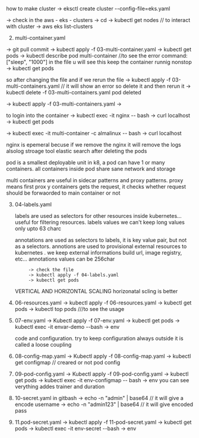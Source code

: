  how to make cluster
 -> eksctl create cluster --config-file=eks.yaml

 -> check in the aws - eks - clusters 
 -> cd 
 -> kubectl get nodes  // to interact with cluster
 -> aws eks list-clusters

 2. multi-container.yaml

  -> git pull commit
  -> kubectl apply -f 03-multi-container.yaml
  -> kubectl get pods
  -> kubectl describe pod multi-container  //to see the error 
          command: ["sleep", "1000"] in the file u will see this keep the container runnig nonstop
  -> kubectl get pods
  

  so after changing the file and if we rerun the file
  -> kubectl apply -f 03-multi-containers.yaml  // it will show an error
  so delete it and then rerun it 
  -> kubectl delete -f 03-multi-containers.yaml 
        pod deleted

  -> kubectl apply -f 03-multi-containers.yaml
  -> 

  to login into the container
  -> kubectl exec -it nginx -- bash
  -> curl localhost
  -> kubectl get pods

  -> kubectl exec -it multi-container -c almalinux -- bash
      -> curl localhost

nginx is epemeral becuse if we remove the nginx it will remove the logs alsolog stroage tool elastic search
after deleting the pods

pod is a smallest deployable unit in k8, a pod can have 1 or many containers. all containers inside pod share sane network and storage

multi containers are useful in sidecar patterns and proxy patterns. proxy means first prox y containers gets the request, it checks whether request should be forwaorded to main container or not 

3. 04-labels.yaml

      labels are used as selectors for other resources inside kubernetes... useful for filtering resources. labels values we can't keep long values only upto 63 charc

      annotations are used as selectors to labels, it is key value pair, but not as a selectors. annotions are used to provisional external resources to kubernetes . we keep external informations build url, image registry, etc... annotations values can be 256char

            -> check the file
            -> kubectl apply -f 04-labels.yaml
            -> kubectl get pods

      VERTICAL AND HORIZONTAL SCALING
      horizonatal scling is better

4. 06-resources.yaml
      -> kubectl apply -f 06-resources.yaml
      -> kubectl get pods
      -> kubectl top pods  ///to see the usage

05. 07-env.yaml
      -> Kubectl apply -f 07-env.yaml
      -> kubectl get pods
      -> kubectl exec -it envar-demo --bash
            -> env


      code and configuration. try to keep configuration always outside it is called a loose coupling

06. 08-config-map.yaml
      -> Kubectl apply -f 08-config-map.yaml
      -> kubectl get configmap  // creared or not pod config

07. 09-pod-config.yaml
      -> Kubectl apply -f 09-pod-config.yaml
      -> kubectl get pods
      -> kubectl exec -it env-configmap -- bash
            -> env 
                  you can see verything addes trainer and duration

08. 10-secret.yaml
      in gitbash 
            -> echo -n "admin" | base64  // it will give a encode username
            -> echo -n "admin123" | base64 // it will give encoded pass

09. 11.pod-secret.yaml
      -> kubectl apply -f 11-pod-secret.yaml
      -> kubectl get pods
      -> kubectl exec -it env-secret --bash
            -> env
      
